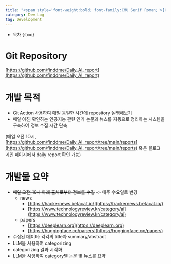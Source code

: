 ```yaml
---
title: "<span style='font-weight:bold; font-family:CMU Serif Roman;'>[Git Action]</span> Daily AI report"
category: Dev Log
tag: Development
---
```








* 목차
{:toc}











# Git Repository

[https://github.com/finddme/Daily_AI_report](https://github.com/finddme/Daily_AI_report)

# 개발 목적

- Git Action 사용하여 매일 동일한 시간에 repository 실행해보기
- 매일 아침 확인하는 인공지능 관련 인기 논문과 뉴스를 자동으로 정리하는 시스템을 구축하여 정보 수집 시간 단축

(매일 오전 10시, [https://github.com/finddme/Daily_AI_report/tree/main/reports](https://github.com/finddme/Daily_AI_report/tree/main/reports) 혹은 블로그 메인 페이지에서 daily report 확인 가능)

# 개발물 요약

- ~~매일 오전 10시 아래 출처로부터 정보를 수집~~ -> 매주 수요일로 변경
  - news
    - [https://hackernews.betacat.io/](https://hackernews.betacat.io/)
    - [https://www.technologyreview.kr/category/ai](https://www.technologyreview.kr/category/ai)
  - papers
    - [https://deeplearn.org](https://deeplearn.org)
    - [https://huggingface.co/papers](https://huggingface.co/papers)
- 수집된 데이터: 각각의 title과 summary/abstract
- LLM을 사용하여 categorizing
- categorizing 결과 시각화
- LLM을 사용하여 category별 논문 및 뉴스를 요약
